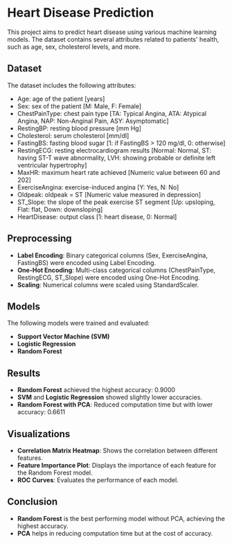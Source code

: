 # Heart Disease Prediction

This project aims to predict heart disease using various machine learning models. The dataset contains several attributes related to patients' health, such as age, sex, cholesterol levels, and more.

## Dataset

The dataset includes the following attributes:
- Age: age of the patient [years]
- Sex: sex of the patient [M: Male, F: Female]
- ChestPainType: chest pain type [TA: Typical Angina, ATA: Atypical Angina, NAP: Non-Anginal Pain, ASY: Asymptomatic]
- RestingBP: resting blood pressure [mm Hg]
- Cholesterol: serum cholesterol [mm/dl]
- FastingBS: fasting blood sugar [1: if FastingBS > 120 mg/dl, 0: otherwise]
- RestingECG: resting electrocardiogram results [Normal: Normal, ST: having ST-T wave abnormality, LVH: showing probable or definite left ventricular hypertrophy]
- MaxHR: maximum heart rate achieved [Numeric value between 60 and 202]
- ExerciseAngina: exercise-induced angina [Y: Yes, N: No]
- Oldpeak: oldpeak = ST [Numeric value measured in depression]
- ST_Slope: the slope of the peak exercise ST segment [Up: upsloping, Flat: flat, Down: downsloping]
- HeartDisease: output class [1: heart disease, 0: Normal]

## Preprocessing

- **Label Encoding**: Binary categorical columns (Sex, ExerciseAngina, FastingBS) were encoded using Label Encoding.
- **One-Hot Encoding**: Multi-class categorical columns (ChestPainType, RestingECG, ST_Slope) were encoded using One-Hot Encoding.
- **Scaling**: Numerical columns were scaled using StandardScaler.

## Models

The following models were trained and evaluated:
- **Support Vector Machine (SVM)**
- **Logistic Regression**
- **Random Forest**

## Results

- **Random Forest** achieved the highest accuracy: 0.9000
- **SVM** and **Logistic Regression** showed slightly lower accuracies.
- **Random Forest with PCA**: Reduced computation time but with lower accuracy: 0.6611

## Visualizations

- **Correlation Matrix Heatmap**: Shows the correlation between different features.
- **Feature Importance Plot**: Displays the importance of each feature for the Random Forest model.
- **ROC Curves**: Evaluates the performance of each model.

## Conclusion

- **Random Forest** is the best performing model without PCA, achieving the highest accuracy.
- **PCA** helps in reducing computation time but at the cost of accuracy.

